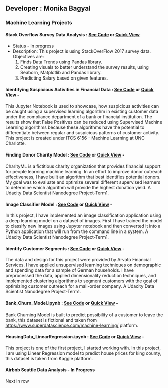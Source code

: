 ## Developer : Monika Bagyal

### Machine Learning Projects 


#### Stack Overflow Survey Data Analysis : [See Code](https://github.com/Minsifye/Stack-Overflow-Survey-Data-Analysis/blob/master/StackOverflow_DataAnalysis_FirstLook.ipynb) or  [Quick View](https://nbviewer.jupyter.org/github/Minsifye/Stack-Overflow-Survey-Data-Analysis/blob/master/StackOverflow_DataAnalysis_FirstLook.ipynb)
- Status - In progress
- Description: This project is using StackOverFlow 2017 survey data. Objectives are:
   1. Finds Data Trends using Pandas library.
   2. Creating visuals to better understand the survey results, using Seaborn, Matplotlib and Pandas library.
   3. Predicting Salary based on given features.
   
   
   

#### Identifying Suspicious Activities in Financial Data : [See Code](https://github.com/Minsifye/Identifying-Suspicious-Activities-in-Financial-Data/blob/master/Identifying_Suspicious_Activities_In_Financial_Data.ipynb) or [Quick View](https://nbviewer.jupyter.org/github/Minsifye/Identifying-Suspicious-Activities-in-Financial-Data/blob/master/Identifying_Suspicious_Activities_In_Financial_Data.ipynb) - 
This Jupyter Notebook is used to showcase, how suspicious activities can be caught using a supervised learning algorithm in existing customer data under the compliance department of a bank or financial institution. The results show that False Positives can be reduced using Supervised Machine Learning algorithms because these algorithms have the potential to differentiate between regular and suspicious patterns of customer activity. This project is created under ITCS 6156 - Machine Learning at UNC Charlotte.


#### Finding Donor Charity Model : [See Code](https://github.com/Minsifye/Finding_Donors_CharityML/blob/master/Finding_Donors_CharityML.ipynb) or [Quick View](https://nbviewer.jupyter.org/github/Minsifye/Finding_Donors_CharityML/blob/master/Finding_Donors_CharityML.ipynb) - 
CharityML is a fictitious charity organization that provides financial support for people learning machine learning. In an effort to improve donor outreach effectiveness, I have built an algorithm that best identifies potential donors. My goal was to evaluate and optimize several different supervised learners to determine which algorithm will provide the highest donation yield. A Udacity Data Scientist Nanodegree Project-Term1. 
   


#### Image Classifier Model : [See Code](https://github.com/Minsifye/Image-Classifier-Model/blob/master/Image%20Classifier%20Project.ipynb) or [Quick View](https://nbviewer.jupyter.org/github/Minsifye/Image-Classifier-Model/blob/master/Image%20Classifier%20Project.ipynb) - 
In this project, I have implemented an image classification application using a deep learning model on a dataset of images. First I have trained the model to classify new images using Jupyter notebook and then converted it into a Python application that will run from the command line in a system. A Udacity Data Scientist Nanodegree Project-Term1.


#### Identify Customer Segments : [See Code](https://github.com/Minsifye/Identify_Customer_Segments/blob/master/Identify_Customer_Segments.ipynb) or [Quick View](https://nbviewer.jupyter.org/github/Minsifye/Identify_Customer_Segments/blob/master/Identify_Customer_Segments.ipynb) - 
The data and design for this project were provided by Arvato Financial Services. I have applied unsupervised learning techniques on demographic and spending data for a sample of German households. I have preprocessed the data, applied dimensionality reduction techniques, and implemented clustering algorithms to segment customers with the goal of optimizing customer outreach for a mail-order company. A Udacity Data Scientist Nanodegree Project-Term1.


#### Bank_Churn_Model.ipynb : [See Code](https://github.com/Minsifye/Churn-Prediction-Model-for-a-Bank/blob/master/Bank_Churn_Model.ipynb) or [Quick View](https://nbviewer.jupyter.org/github/Minsifye/Churn-Prediction-Model-for-a-Bank/blob/master/Bank_Churn_Model.ipynb) - 
Bank Churning Model is built to predict possibility of a customer to leave the bank, this dataset is fictional and taken from https://www.superdatascience.com/machine-learning/ platform.


#### HousingData_LinearRegression.ipynb : [See Code](https://github.com/Minsifye/House-Price-Prediction-Linear-Regression) or [Quick View](https://nbviewer.jupyter.org/github/Minsifye/House-Price-Prediction-Linear-Regression/blob/master/HousingData_LinearRegression.ipynb) -
This project is one of the first project, I started working with. In this project, I am using Linear Regression model to predict house prices for king county, this dataset is taken from Kaggle platform.


#### Airbnb Seattle Data Analysis - In Progress
Next in row


